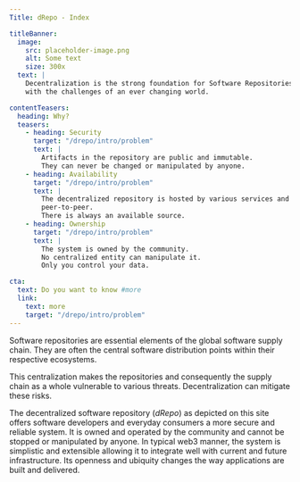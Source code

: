 ```yaml
---
Title: dRepo - Index

titleBanner:
  image:
    src: placeholder-image.png
    alt: Some text
    size: 300x
  text: |
    Decentralization is the strong foundation for Software Repositories to grow
    with the challenges of an ever changing world.

contentTeasers:
  heading: Why?
  teasers:
    - heading: Security
      target: "/drepo/intro/problem"
      text: |
        Artifacts in the repository are public and immutable.
        They can never be changed or manipulated by anyone.
    - heading: Availability
      target: "/drepo/intro/problem"
      text: |
        The decentralized repository is hosted by various services and
        peer-to-peer.
        There is always an available source.
    - heading: Ownership
      target: "/drepo/intro/problem"
      text: |
        The system is owned by the community.
        No centralized entity can manipulate it.
        Only you control your data.

cta:
  text: Do you want to know #more
  link:
    text: more
    target: "/drepo/intro/problem"
---
```


Software repositories are essential elements of the global software supply
chain. They are often the central software distribution points within their
respective ecosystems.

This centralization makes the repositories and consequently the supply chain as
a whole vulnerable to various threats. Decentralization can mitigate these
risks.

The decentralized software repository (_dRepo_) as depicted on this site offers
software developers and everyday consumers a more secure and reliable system. It
is owned and operated by the community and cannot be stopped or manipulated by
anyone. In typical web3 manner, the system is simplistic and extensible allowing
it to integrate well with current and future infrastructure. Its openness and
ubiquity changes the way applications are built and delivered.
